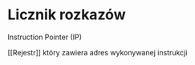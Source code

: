 # Licznik rozkazów
Instruction Pointer (IP)

[[Rejestr]] który zawiera adres wykonywanej instrukcji
